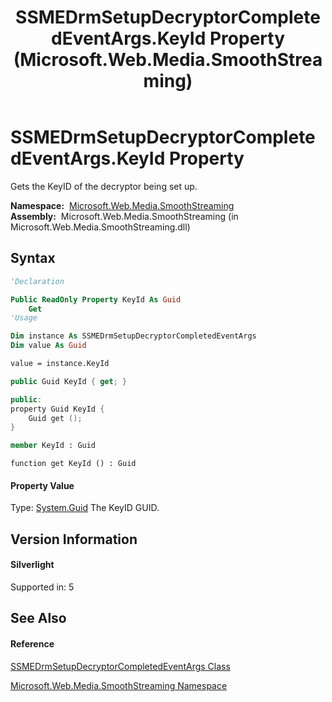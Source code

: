﻿---
title: SSMEDrmSetupDecryptorCompletedEventArgs.KeyId Property  (Microsoft.Web.Media.SmoothStreaming)
TOCTitle: KeyId Property
ms:assetid: P:Microsoft.Web.Media.SmoothStreaming.SSMEDrmSetupDecryptorCompletedEventArgs.KeyId
ms:mtpsurl: https://msdn.microsoft.com/en-us/library/microsoft.web.media.smoothstreaming.ssmedrmsetupdecryptorcompletedeventargs.keyid(v=VS.95)
ms:contentKeyID: 46307860
ms.date: 05/31/2012
mtps_version: v=VS.95
f1_keywords:
- Microsoft.Web.Media.SmoothStreaming.SSMEDrmSetupDecryptorCompletedEventArgs.KeyId
- Microsoft.Web.Media.SmoothStreaming.SSMEDrmSetupDecryptorCompletedEventArgs.get_KeyId
dev_langs:
- CSharp
- JScript
- VB
- FSharp
- c++
api_location:
- Microsoft.Web.Media.SmoothStreaming.dll
api_name:
- Microsoft.Web.Media.SmoothStreaming.SSMEDrmSetupDecryptorCompletedEventArgs.get_KeyId
- Microsoft.Web.Media.SmoothStreaming.SSMEDrmSetupDecryptorCompletedEventArgs.KeyId
api_type:
- Managed
topic_type:
- apiref
- kbSyntax
product_family_name: VS
ROBOTS: INDEX,FOLLOW
---

# SSMEDrmSetupDecryptorCompletedEventArgs.KeyId Property

Gets the KeyID of the decryptor being set up.

**Namespace:**  [Microsoft.Web.Media.SmoothStreaming](microsoft-web-media-smoothstreaming-namespace_1.md)  
**Assembly:**  Microsoft.Web.Media.SmoothStreaming (in Microsoft.Web.Media.SmoothStreaming.dll)

## Syntax

``` vb
'Declaration

Public ReadOnly Property KeyId As Guid
    Get
'Usage

Dim instance As SSMEDrmSetupDecryptorCompletedEventArgs
Dim value As Guid

value = instance.KeyId
```

``` csharp
public Guid KeyId { get; }
```

``` c++
public:
property Guid KeyId {
    Guid get ();
}
```

``` fsharp
member KeyId : Guid
```

``` jscript
function get KeyId () : Guid
```

#### Property Value

Type: [System.Guid](https://msdn.microsoft.com/en-us/library/cey1zx63\(v=vs.95\))  
The KeyID GUID.

## Version Information

#### Silverlight

Supported in: 5  

## See Also

#### Reference

[SSMEDrmSetupDecryptorCompletedEventArgs Class](ssmedrmsetupdecryptorcompletedeventargs-class-microsoft-web-media-smoothstreaming.md)

[Microsoft.Web.Media.SmoothStreaming Namespace](microsoft-web-media-smoothstreaming-namespace_1.md)

